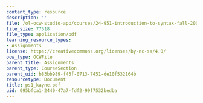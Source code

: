 ```yaml
---
content_type: resource
description: ''
file: /ol-ocw-studio-app/courses/24-951-introduction-to-syntax-fall-2003/095bfca1244047a7fdf299f7532bedba_ps1_kayne.pdf
file_size: 77518
file_type: application/pdf
learning_resource_types:
- Assignments
license: https://creativecommons.org/licenses/by-nc-sa/4.0/
ocw_type: OCWFile
parent_title: Assignments
parent_type: CourseSection
parent_uid: b83bb989-f45f-0713-7451-de10f532164b
resourcetype: Document
title: ps1_kayne.pdf
uid: 095bfca1-2440-47a7-fdf2-99f7532bedba
---
```

